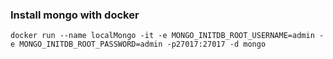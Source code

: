 ### Install mongo with docker
```
docker run --name localMongo -it -e MONGO_INITDB_ROOT_USERNAME=admin -e MONGO_INITDB_ROOT_PASSWORD=admin -p27017:27017 -d mongo
```
